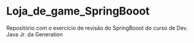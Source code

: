 # Loja_de_game_SpringBooot
Repositório com o exercício de revisão do SpringBooot do curso de Dev. Java Jr. da Generation
